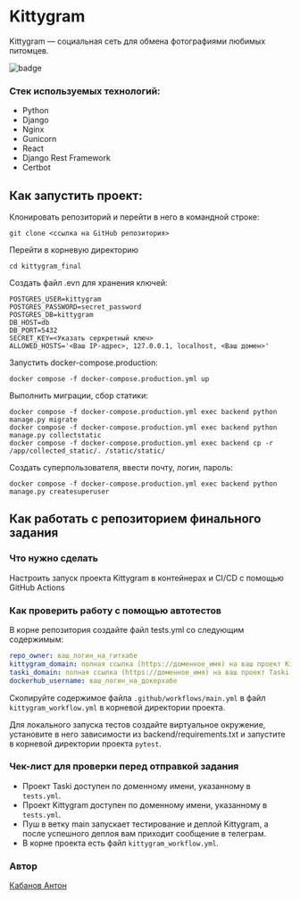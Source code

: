# Kittygram
Kittygram — социальная сеть для обмена фотографиями любимых питомцев.

![badge](https://github.com/rest2011/kittygram_final/actions/workflows/main.yml/badge.svg?event=push)
### Стек используемых технологий:
- Python
- Django
- Nginx 
- Gunicorn 
- React 
- Django Rest Framework
- Certbot


## Как запустить проект:

Клонировать репозиторий и перейти в него в командной строке:

```
git clone <ссылка на GitHub репозитория>
```

Перейти в корневую директорию
```
cd kittygram_final
```

Создать файл .evn для хранения ключей:

```
POSTGRES_USER=kittygram
POSTGRES_PASSWORD=secret_password
POSTGRES_DB=kittygram
DB_HOST=db
DB_PORT=5432
SECRET_KEY=<Указать серкретный ключ>
ALLOWED_HOSTS='<Ваш IP-адрес>, 127.0.0.1, localhost, <Ваш домен>'
```

Запустить docker-compose.production:

```
docker compose -f docker-compose.production.yml up
```

Выполнить миграции, сбор статики:

```
docker compose -f docker-compose.production.yml exec backend python manage.py migrate
docker compose -f docker-compose.production.yml exec backend python manage.py collectstatic
docker compose -f docker-compose.production.yml exec backend cp -r /app/collected_static/. /static/static/

```

Создать суперпользователя, ввести почту, логин, пароль:

```
docker compose -f docker-compose.production.yml exec backend python manage.py createsuperuser
```

##  Как работать с репозиторием финального задания

### Что нужно сделать

Настроить запуск проекта Kittygram в контейнерах и CI/CD с помощью GitHub Actions

### Как проверить работу с помощью автотестов

В корне репозитория создайте файл tests.yml со следующим содержимым:
```yaml
repo_owner: ваш_логин_на_гитхабе
kittygram_domain: полная ссылка (https://доменное_имя) на ваш проект Kittygram
taski_domain: полная ссылка (https://доменное_имя) на ваш проект Taski
dockerhub_username: ваш_логин_на_докерхабе
```

Скопируйте содержимое файла `.github/workflows/main.yml` в файл `kittygram_workflow.yml` в корневой директории проекта.

Для локального запуска тестов создайте виртуальное окружение, установите в него зависимости из backend/requirements.txt и запустите в корневой директории проекта `pytest`.

### Чек-лист для проверки перед отправкой задания

- Проект Taski доступен по доменному имени, указанному в `tests.yml`.
- Проект Kittygram доступен по доменному имени, указанному в `tests.yml`.
- Пуш в ветку main запускает тестирование и деплой Kittygram, а после успешного деплоя вам приходит сообщение в телеграм.
- В корне проекта есть файл `kittygram_workflow.yml`.

### Автор
[Кабанов Антон](https://github.com/Och1ta) 
